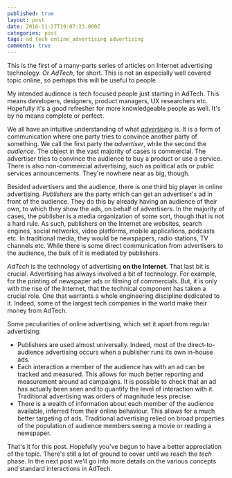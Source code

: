 ```yaml
---
published: true
layout: post
date: 2016-11-27T19:07:23.000Z
categories: post
tags: ad_tech online_advertising advertising
comments: true
---
```

This is the first of a many-parts series of articles on Internet advertising technology. Or _AdTech_, for short. This is not an especially well covered topic online, so perhaps this will be useful to people.

My intended audience is tech focused people just starting in AdTech. This means developers, designers, product managers, UX researchers etc. Hopefully it's a good refresher for more knowledgeable people as well. It's by no means complete or perfect.

We all have an intuitive understanding of what [_advertising_](https://en.wikipedia.org/wiki/Advertising) is. It is a form of communication where one party tries to convince another party of something. We call the first party the _advertiser_, while the second the _audience_. The object in the vast majority of cases is commercial. The advertiser tries to convince the audience to buy a product or use a service. There is also non-commercial advertising, such as political ads or public services announcements. They're nowhere near as big, though.

Besided advertisers and the audience, there is one third big player in online advertising. _Publishers_ are the party which can get an advertiser's ad in front of the audience. They do this by already having an audience of their own, to which they show the ads, on behalf of advertisers. In the majority of cases, the publisher is a media organization of some sort, though that is not a hard rule. As such, publishers on the Internet are websites, search engines, social networks, video platforms, mobile applications, podcasts etc. In traditional media, they would be newspapers, radio stations, TV channels etc. While there is some direct communication from advertisers to the audience, the bulk of it is mediated by publishers.

_AdTech_ is the technology of advertising **on the Internet**. That last bit is crucial. Advertising has always involved a bit of technology. For example, for the printing of newspaper ads or filming of commercials. But, it is only with the rise of the Internet, that the technical component has taken a crucial role.  One that warrants a whole engineering discipline dedicated to it. Indeed, some of the largest tech companies in the world make their money from AdTech.

Some peculiarities of online advertising, which set it apart from regular advertising:

- Publishers are used almost universally. Indeed, most of the direct-to-audience advertising occurs when a publisher runs its own in-house ads.
- Each interaction a member of the audience has with an ad can be tracked and measured. This allows for much better reporting and measurement around ad campaigns. It is possible to check that an ad has actually been seen and to quantify the level of interaction with it. Traditional advertising was orders of magnitude less precise.
- There is a wealth of information about each member of the audience available, inferred from their online behaviour. This allows for a much better targeting of ads. Traditional advertising relied on broad properties of the population of audience members seeing a movie or reading a newspaper.

That's it for this post. Hopefully you've begun to have a better appreciation of the topic. There's still a lot of ground to cover until we reach the _tech_ phase. In the next post we'll go into more details on the various concepts and standard interactions in AdTech.
